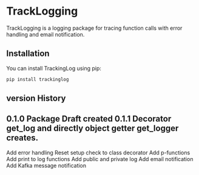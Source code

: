 # TrackLogging

TrackLogging is a logging package for tracing function calls with error handling and email notification.

## Installation

You can install TrackingLog using pip:

```bash
pip install trackinglog

```

## version History
0.1.0 Package Draft created
0.1.1 Decorator get_log and directly object getter get_logger creates.
---
Add error handling
Reset setup check to class decorator
Add p-functions
Add print to log functions
Add public and private log
Add email notification
Add Kafka message notification
